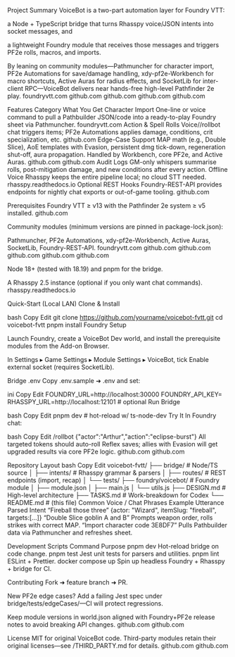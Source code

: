 Project Summary
VoiceBot is a two-part automation layer for Foundry VTT:

a Node + TypeScript bridge that turns Rhasspy voice/JSON intents into socket messages, and

a lightweight Foundry module that receives those messages and triggers PF2e rolls, macros, and imports.

By leaning on community modules—Pathmuncher for character import, PF2e Automations for save/damage handling, xdy-pf2e-Workbench for macro shortcuts, Active Auras for radius effects, and SocketLib for inter-client RPC—VoiceBot delivers near hands-free high-level Pathfinder 2e play. 
foundryvtt.com
github.com
github.com
github.com
github.com

Features
Category	What You Get
Character Import	One-line or voice command to pull a Pathbuilder JSON/code into a ready-to-play Foundry sheet via Pathmuncher. 
foundryvtt.com
Action & Spell Rolls	Voice//rollbot chat triggers items; PF2e Automations applies damage, conditions, crit specialization, etc. 
github.com
Edge-Case Support	MAP math (e.g., Double Slice), AoE templates with Evasion, persistent dmg tick-down, regeneration shut-off, aura propagation. Handled by Workbench, core PF2e, and Active Auras. 
github.com
github.com
Audit Logs	GM-only whispers summarise rolls, post-mitigation damage, and new conditions after every action.
Offline Voice	Rhasspy keeps the entire pipeline local; no cloud STT needed. 
rhasspy.readthedocs.io
Optional REST Hooks	Foundry-REST-API provides endpoints for nightly chat exports or out-of-game tooling. 
github.com

Prerequisites
Foundry VTT ≥ v13 with the Pathfinder 2e system ≥ v5 installed. 
github.com

Community modules (minimum versions are pinned in package-lock.json):

Pathmuncher, PF2e Automations, xdy-pf2e-Workbench, Active Auras, SocketLib, Foundry-REST-API. 
foundryvtt.com
github.com
github.com
github.com
github.com
github.com

Node 18+ (tested with 18.19) and pnpm for the bridge.

A Rhasspy 2.5 instance (optional if you only want chat commands). 
rhasspy.readthedocs.io

Quick-Start (Local LAN)
Clone & Install

bash
Copy
Edit
git clone https://github.com/yourname/voicebot-fvtt.git
cd voicebot-fvtt
pnpm install
Foundry Setup

Launch Foundry, create a VoiceBot Dev world, and install the prerequisite modules from the Add-on Browser.

In Settings ▸ Game Settings ▸ Module Settings ▸ VoiceBot, tick Enable external socket (requires SocketLib).

Bridge .env
Copy .env.sample ➜ .env and set:

ini
Copy
Edit
FOUNDRY_URL=http://localhost:30000
FOUNDRY_API_KEY=<from REST-API module>
RHASSPY_URL=http://localhost:12101     # optional
Run Bridge

bash
Copy
Edit
pnpm dev    # hot-reload w/ ts-node-dev
Try It
In Foundry chat:

bash
Copy
Edit
/rollbot {"actor":"Arthur","action":"eclipse-burst"}
All targeted tokens should auto-roll Reflex saves; allies with Evasion will get upgraded results via core PF2e logic. 
github.com
github.com

Repository Layout
bash
Copy
Edit
voicebot-fvtt/
├── bridge/              # Node/TS source
│   ├── intents/         # Rhasspy grammar & parsers
│   ├── routes/          # REST endpoints (import, recap)
│   └── tests/
├── foundry/voicebot/    # Foundry module
│   ├── module.json
│   ├── main.js
│   └── utils.js
├── DESIGN.md            # High-level architecture
├── TASKS.md             # Work-breakdown for Codex
└── README.md            # (this file)
Common Voice / Chat Phrases
Example Utterance	Parsed Intent
“Fireball those three”	{actor: "Wizard", itemSlug: "fireball", targets:[...]}
“Double Slice goblin A and B”	Prompts weapon order, rolls strikes with correct MAP.
“Import character code 3E8DF7”	Pulls Pathbuilder data via Pathmuncher and refreshes sheet.

Development Scripts
Command	Purpose
pnpm dev	Hot-reload bridge on code change.
pnpm test	Jest unit tests for parsers and utilities.
pnpm lint	ESLint + Prettier.
docker compose up	Spin up headless Foundry + Rhasspy + bridge for CI.

Contributing
Fork ➜ feature branch ➜ PR.

New PF2e edge cases? Add a failing Jest spec under bridge/tests/edgeCases/—CI will protect regressions.

Keep module versions in world.json aligned with Foundry+PF2e release notes to avoid breaking API changes. 
github.com
github.com

License
MIT for original VoiceBot code. Third-party modules retain their original licenses—see /THIRD_PARTY.md for details. 
github.com
github.com
